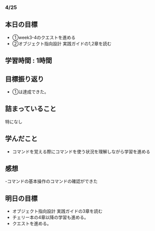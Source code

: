 ### 4/25
## 本日の目標
- ①week3-4のクエストを進める
- ②オブジェクト指向設計 実践ガイドの1,2章を読む
## 学習時間 : 1時間
## 目標振り返り
- ①は達成できた。
## 詰まっていること
特になし
## 学んだこと
- コマンドを覚える際にコマンドを使う状況を理解しながら学習を進める
## 感想
-コマンドの基本操作のコマンドの確認ができた
## 明日の目標
- オブジェクト指向設計 実践ガイドの3章を読む
- チェリー本の4章以降の学習も進める。
- クエストを進める。
